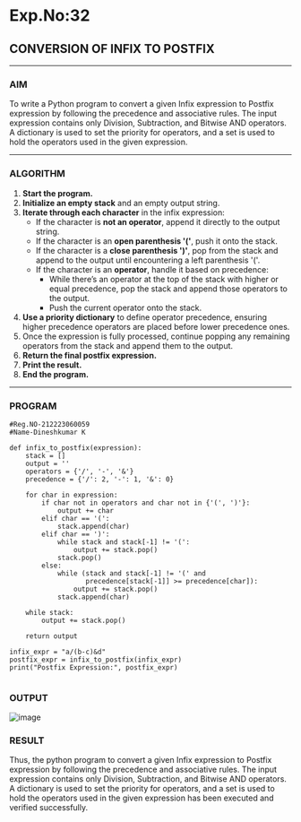 # Exp.No:32  
## CONVERSION OF INFIX TO POSTFIX

---

### AIM  
To write a Python program to convert a given Infix expression to Postfix expression by following the precedence and associative rules. The input expression contains only Division, Subtraction, and Bitwise AND operators. A dictionary is used to set the priority for operators, and a set is used to hold the operators used in the given expression.

---

### ALGORITHM

1. **Start the program.**
2. **Initialize an empty stack** and an empty output string.
3. **Iterate through each character** in the infix expression:
   - If the character is **not an operator**, append it directly to the output string.
   - If the character is an **open parenthesis '('**, push it onto the stack.
   - If the character is a **close parenthesis ')'**, pop from the stack and append to the output until encountering a left parenthesis '('.
   - If the character is an **operator**, handle it based on precedence:
     - While there’s an operator at the top of the stack with higher or equal precedence, pop the stack and append those operators to the output.
     - Push the current operator onto the stack.
4. **Use a priority dictionary** to define operator precedence, ensuring higher precedence operators are placed before lower precedence ones.
5. Once the expression is fully processed, continue popping any remaining operators from the stack and append them to the output.
6. **Return the final postfix expression.**
7. **Print the result.**
8. **End the program.**

---

### PROGRAM

```
#Reg.NO-212223060059
#Name-Dineshkumar K

def infix_to_postfix(expression):
    stack = []
    output = ''
    operators = {'/', '-', '&'}
    precedence = {'/': 2, '-': 1, '&': 0}

    for char in expression:
        if char not in operators and char not in {'(', ')'}:
            output += char
        elif char == '(':
            stack.append(char)
        elif char == ')':
            while stack and stack[-1] != '(':
                output += stack.pop()
            stack.pop()
        else:
            while (stack and stack[-1] != '(' and
                   precedence[stack[-1]] >= precedence[char]):
                output += stack.pop()
            stack.append(char)

    while stack:
        output += stack.pop()

    return output

infix_expr = "a/(b-c)&d"
postfix_expr = infix_to_postfix(infix_expr)
print("Postfix Expression:", postfix_expr)


```

### OUTPUT
![image](https://github.com/user-attachments/assets/a1bbd52d-3175-4251-9951-cb21338e87f3)


### RESULT
Thus, the python program to convert a given Infix expression to Postfix expression by following the precedence and associative rules. The input expression contains only Division, Subtraction, and Bitwise AND operators. A dictionary is used to set the priority for operators, and a set is used to hold the operators used in the given expression has been executed and verified successfully.
